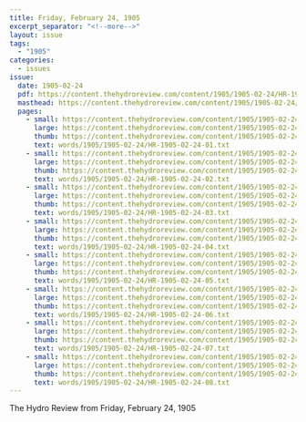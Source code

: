 ```yaml
---
title: Friday, February 24, 1905
excerpt_separator: "<!--more-->"
layout: issue
tags:
  - "1905"
categories:
  - issues
issue:
  date: 1905-02-24
  pdf: https://content.thehydroreview.com/content/1905/1905-02-24/HR-1905-02-24.pdf
  masthead: https://content.thehydroreview.com/content/1905/1905-02-24/masthead/HR-1905-02-24.jpg
  pages:
    - small: https://content.thehydroreview.com/content/1905/1905-02-24/small/HR-1905-02-24-01.jpg
      large: https://content.thehydroreview.com/content/1905/1905-02-24/large/HR-1905-02-24-01.jpg
      thumb: https://content.thehydroreview.com/content/1905/1905-02-24/thumbnails/HR-1905-02-24-01.jpg
      text: words/1905/1905-02-24/HR-1905-02-24-01.txt
    - small: https://content.thehydroreview.com/content/1905/1905-02-24/small/HR-1905-02-24-02.jpg
      large: https://content.thehydroreview.com/content/1905/1905-02-24/large/HR-1905-02-24-02.jpg
      thumb: https://content.thehydroreview.com/content/1905/1905-02-24/thumbnails/HR-1905-02-24-02.jpg
      text: words/1905/1905-02-24/HR-1905-02-24-02.txt
    - small: https://content.thehydroreview.com/content/1905/1905-02-24/small/HR-1905-02-24-03.jpg
      large: https://content.thehydroreview.com/content/1905/1905-02-24/large/HR-1905-02-24-03.jpg
      thumb: https://content.thehydroreview.com/content/1905/1905-02-24/thumbnails/HR-1905-02-24-03.jpg
      text: words/1905/1905-02-24/HR-1905-02-24-03.txt
    - small: https://content.thehydroreview.com/content/1905/1905-02-24/small/HR-1905-02-24-04.jpg
      large: https://content.thehydroreview.com/content/1905/1905-02-24/large/HR-1905-02-24-04.jpg
      thumb: https://content.thehydroreview.com/content/1905/1905-02-24/thumbnails/HR-1905-02-24-04.jpg
      text: words/1905/1905-02-24/HR-1905-02-24-04.txt
    - small: https://content.thehydroreview.com/content/1905/1905-02-24/small/HR-1905-02-24-05.jpg
      large: https://content.thehydroreview.com/content/1905/1905-02-24/large/HR-1905-02-24-05.jpg
      thumb: https://content.thehydroreview.com/content/1905/1905-02-24/thumbnails/HR-1905-02-24-05.jpg
      text: words/1905/1905-02-24/HR-1905-02-24-05.txt
    - small: https://content.thehydroreview.com/content/1905/1905-02-24/small/HR-1905-02-24-06.jpg
      large: https://content.thehydroreview.com/content/1905/1905-02-24/large/HR-1905-02-24-06.jpg
      thumb: https://content.thehydroreview.com/content/1905/1905-02-24/thumbnails/HR-1905-02-24-06.jpg
      text: words/1905/1905-02-24/HR-1905-02-24-06.txt
    - small: https://content.thehydroreview.com/content/1905/1905-02-24/small/HR-1905-02-24-07.jpg
      large: https://content.thehydroreview.com/content/1905/1905-02-24/large/HR-1905-02-24-07.jpg
      thumb: https://content.thehydroreview.com/content/1905/1905-02-24/thumbnails/HR-1905-02-24-07.jpg
      text: words/1905/1905-02-24/HR-1905-02-24-07.txt
    - small: https://content.thehydroreview.com/content/1905/1905-02-24/small/HR-1905-02-24-08.jpg
      large: https://content.thehydroreview.com/content/1905/1905-02-24/large/HR-1905-02-24-08.jpg
      thumb: https://content.thehydroreview.com/content/1905/1905-02-24/thumbnails/HR-1905-02-24-08.jpg
      text: words/1905/1905-02-24/HR-1905-02-24-08.txt
---
```


The Hydro Review from Friday, February 24, 1905

<!--more-->

